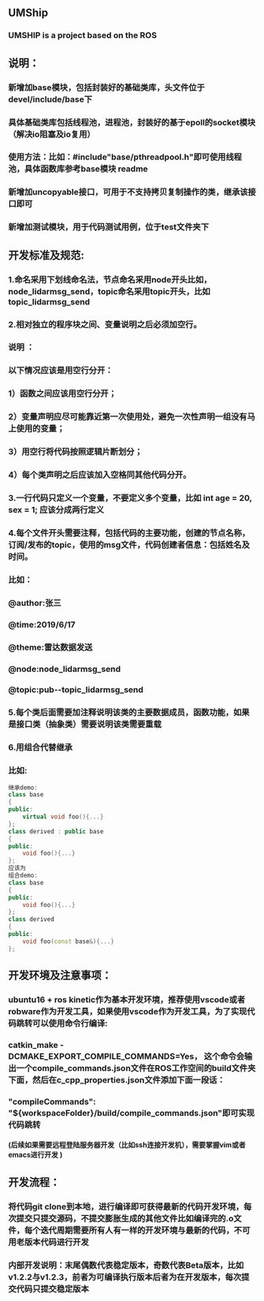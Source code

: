## UMShip
### UMSHIP is a project based on the ROS
## 说明：
### 新增加base模块，包括封装好的基础类库，头文件位于devel/include/base下
### 具体基础类库包括线程池，进程池，封装好的基于epoll的socket模块（解决io阻塞及io复用）
### 使用方法：比如：#include"base/pthreadpool.h"即可使用线程池，具体函数库参考base模块 readme
### 新增加uncopyable接口，可用于不支持拷贝复制操作的类，继承该接口即可
### 新增加测试模块，用于代码测试用例，位于test文件夹下
## 开发标准及规范:
### 1.命名采用下划线命名法，节点命名采用node开头比如，node_lidarmsg_send，topic命名采用topic开头，比如topic_lidarmsg_send
### 2.相对独立的程序块之间、变量说明之后必须加空行。
### 说明 ：
### 以下情况应该是用空行分开：
### 1）函数之间应该用空行分开；
### 2）变量声明应尽可能靠近第一次使用处，避免一次性声明一组没有马上使用的变量；
### 3）用空行将代码按照逻辑片断划分；
### 4）每个类声明之后应该加入空格同其他代码分开。
### 3.一行代码只定义一个变量，不要定义多个变量，比如 int age = 20, sex = 1; 应该分成两行定义
### 4.每个文件开头需要注释，包括代码的主要功能，创建的节点名称，订阅/发布的topic，使用的msg文件，代码创建者信息：包括姓名及时间。
### 比如：
### @author:张三 
### @time:2019/6/17
### @theme:雷达数据发送
### @node:node_lidarmsg_send 
### @topic:pub--topic_lidarmsg_send
### 5.每个类后面需要加注释说明该类的主要数据成员，函数功能，如果是接口类（抽象类）需要说明该类需要重载
### 6.用组合代替继承
### 比如:
```cpp
继承demo:
class base 
{
public:
	virtual void foo(){...}
};
class derived : public base
{
public:
	void foo(){...}
};
应该为
组合demo:
class base
{
public:
	void foo(){...}
};
class derived
{
public:
	void foo(const base&){...}
};
```
## 开发环境及注意事项：
### ubuntu16 + ros kinetic作为基本开发环境，推荐使用vscode或者robware作为开发工具，如果使用vscode作为开发工具，为了实现代码跳转可以使用命令行编译:
### catkin_make -DCMAKE_EXPORT_COMPILE_COMMANDS=Yes， 这个命令会输出一个compile_commands.json文件在ROS工作空间的build文件夹下面，然后在c_cpp_properties.json文件添加下面一段话：
### "compileCommands": "${workspaceFolder}/build/compile_commands.json"即可实现代码跳转
#### (后续如果需要远程登陆服务器开发（比如ssh连接开发机），需要掌握vim或者emacs进行开发 )
## 开发流程：
### 将代码git clone到本地，进行编译即可获得最新的代码开发环境，每次提交只提交源码，不提交膨胀生成的其他文件比如编译完的.o文件，每个迭代周期需要所有人有一样的开发环境与最新的代码，不可用老版本代码进行开发
### 内部开发说明：末尾偶数代表稳定版本，奇数代表Beta版本，比如v1.2.2与v1.2.3，前者为可编译执行版本后者为在开发版本，每次提交代码只提交稳定版本